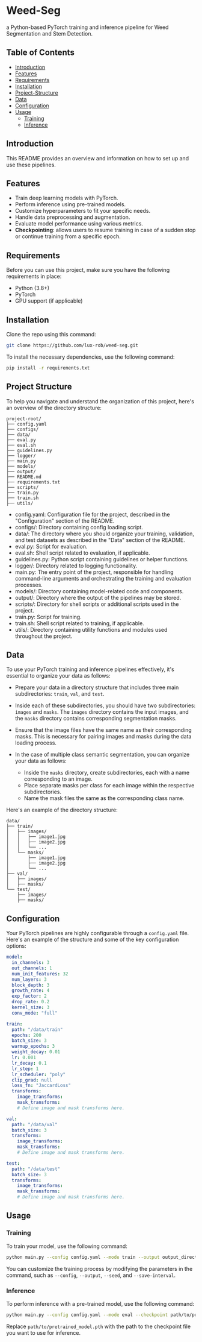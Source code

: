 # Weed-Seg

a Python-based PyTorch training and inference pipeline for Weed Segmentation and Stem Detection.

## Table of Contents

- [Introduction](#introduction)
- [Features](#features)
- [Requirements](#requirements)
- [Installation](#installation)
- [Project-Structure](#project-structure)
- [Data](#data)
- [Configuration](#configuration)
- [Usage](#usage)
  - [Training](#training)
  - [Inference](#inference)

## Introduction

This README provides an overview and information on how to set up and use these pipelines.

## Features

- Train deep learning models with PyTorch.
- Perform inference using pre-trained models.
- Customize hyperparameters to fit your specific needs.
- Handle data preprocessing and augmentation.
- Evaluate model performance using various metrics.
- **Checkpointing**: allows users to resume training in case of a sudden stop or continue training from a specific epoch.

## Requirements

Before you can use this project, make sure you have the following requirements in place:

- Python (3.8+)
- PyTorch
- GPU support (if applicable)

## Installation

Clone the repo using this command:

```bash
git clone https://github.com/lux-rob/weed-seg.git
```

To install the necessary dependencies, use the following command:

```bash
pip install -r requirements.txt
```

## Project Structure

To help you navigate and understand the organization of this project, here's an overview of the directory structure:

```plaintext
project-root/
├── config.yaml
├── configs/
├── data/
├── eval.py
├── eval.sh
├── guidelines.py
├── logger/
├── main.py
├── models/
├── output/
├── README.md
├── requirements.txt
├── scripts/
├── train.py
├── train.sh
├── utils/
```

- config.yaml: Configuration file for the project, described in the "Configuration" section of the README.
- configs/: Directory containing config loading script.
- data/: The directory where you should organize your training, validation, and test datasets as described in the "Data" section of the README.
- eval.py: Script for evaluation.
- eval.sh: Shell script related to evaluation, if applicable.
- guidelines.py: Python script containing guidelines or helper functions.
- logger/: Directory related to logging functionality.
- main.py: The entry point of the project, responsible for handling command-line arguments and orchestrating the training and evaluation processes.
- models/: Directory containing model-related code and components.
- output/: Directory where the output of the pipelines may be stored.
- scripts/: Directory for shell scripts or additional scripts used in the project.
- train.py: Script for training.
- train.sh: Shell script related to training, if applicable.
- utils/: Directory containing utility functions and modules used throughout the project.

## Data

To use your PyTorch training and inference pipelines effectively, it's essential to organize your data as follows:

- Prepare your data in a directory structure that includes three main subdirectories: `train`, `val`, and `test`.
- Inside each of these subdirectories, you should have two subdirectories: `images` and `masks`. The `images` directory contains the input images, and the `masks` directory contains corresponding segmentation masks.
- Ensure that the image files have the same name as their corresponding masks. This is necessary for pairing images and masks during the data loading process.
- In the case of multiple class semantic segmentation, you can organize your data as follows:

  - Inside the `masks` directory, create subdirectories, each with a name corresponding to an image.
  - Place separate masks per class for each image within the respective subdirectories.
  - Name the mask files the same as the corresponding class name.

Here's an example of the directory structure:

```plaintext
data/
├── train/
│   ├── images/
│   │   ├── image1.jpg
│   │   ├── image2.jpg
│   │   └── ...
│   └── masks/
│       ├── image1.jpg
│       ├── image2.jpg
│       └── ...
├── val/
│   ├── images/
│   ├── masks/
└── test/
    ├── images/
    ├── masks/
```

## Configuration

Your PyTorch pipelines are highly configurable through a `config.yaml` file. Here's an example of the structure and some of the key configuration options:

```yaml
model:
  in_channels: 3
  out_channels: 1
  num_init_features: 32
  num_layers: 3
  block_depth: 3
  growth_rate: 4
  exp_factor: 2
  drop_rate: 0.2
  kernel_size: 3
  conv_mode: "full"

train:
  path: "/data/train"
  epochs: 200
  batch_size: 3
  warmup_epochs: 3
  weight_decay: 0.01
  lr: 0.001
  lr_decay: 0.1
  lr_step: 1
  lr_scheduler: "poly"
  clip_grad: null
  loss_fn: "JaccardLoss"
  transforms:
    image_transforms:
    mask_transforms:
    # Define image and mask transforms here.

val:
  path: "/data/val"
  batch_size: 3
  transforms:
    image_transforms:
    mask_transforms:
    # Define image and mask transforms here.

test:
  path: "/data/test"
  batch_size: 3
  transforms:
    image_transforms:
    mask_transforms:
    # Define image and mask transforms here.
```

## Usage

### Training

To train your model, use the following command:

```bash
python main.py --config config.yaml --mode train --output output_directory
```

You can customize the training process by modifying the parameters in the command, such as `--config`, `--output`, `--seed`, and `--save-interval`.

### Inference

To perform inference with a pre-trained model, use the following command:

```bash
python main.py --config config.yaml --mode eval --checkpoint path/to/pretrained_model.pth --output output_directory
```

Replace `path/to/pretrained_model.pth` with the path to the checkpoint file you want to use for inference.
